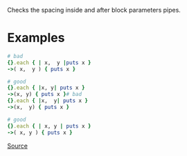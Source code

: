 
Checks the spacing inside and after block parameters pipes.

# Examples

```ruby
# bad
{}.each { | x,  y |puts x }
->( x,  y ) { puts x }

# good
{}.each { |x, y| puts x }
->(x, y) { puts x }# bad
{}.each { |x,  y| puts x }
->(x,  y) { puts x }

# good
{}.each { | x, y | puts x }
->( x, y ) { puts x }
```

[Source](http://www.rubydoc.info/gems/rubocop/RuboCop/Cop/Layout/SpaceAroundBlockParameters)
